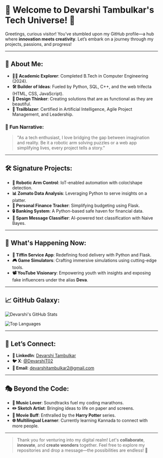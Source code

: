 # 🌟 Welcome to Devarshi Tambulkar's Tech Universe! 🚀

Greetings, curious visitor! You’ve stumbled upon my GitHub profile—a hub where **innovation meets creativity**. Let’s embark on a journey through my projects, passions, and progress!

---

## 🌌 About Me:

- **👨‍🎓 Academic Explorer**: Completed B.Tech in Computer Engineering (2024).
- **🛠️ Builder of Ideas**: Fueled by Python, SQL, C++, and the web trifecta (HTML, CSS, JavaScript).
- **🎨 Design Thinker**: Creating solutions that are as functional as they are beautiful.
- **🏅 Trailblazer**: Certified in Artificial Intelligence, Agile Project Management, and Leadership.

### 📖 Fun Narrative:

> "As a tech enthusiast, I love bridging the gap between imagination and reality. Be it a robotic arm solving puzzles or a web app simplifying lives, every project tells a story."

---

## 🛠️ Signature Projects:

- **🤖 Robotic Arm Control**: IoT-enabled automation with color/shape detection.
- **📊 Zomato Data Analysis**: Leveraging Python to serve insights on a platter.
- **💸 Personal Finance Tracker**: Simplifying budgeting using Flask.
- **🔒 Banking System**: A Python-based safe haven for financial data.
- **💌 Spam Message Classifier**: AI-powered text classification with Naive Bayes.

---

## 🌟 What's Happening Now:

- **🍴 Tiffin Service App**: Redefining food delivery with Python and Flask.
- **🎮 Game Simulators**: Crafting immersive simulations using cutting-edge tools.
- **📽️ YouTube Visionary**: Empowering youth with insights and exposing fake influencers under the alias **Deva**.

---

## 📈 GitHub Galaxy:

![Devarshi's GitHub Stats](https://github-readme-stats.vercel.app/api?username=devarshi002&show_icons=true&theme=tokyonight)

![Top Languages](https://github-readme-stats.vercel.app/api/top-langs/?username=devarshi002&layout=compact&theme=tokyonight)


---

## 🤝 Let’s Connect:

- **💼 LinkedIn**: [Devarshi Tambulkar](https://www.linkedin.com/in/devarshi-tambulkar-425b54207/)
- **🐦 X**: [@DevarshiT02](https://x.com/Devarshi_T02)
- **📧 Email**: [devarshitambulkar2@gmail.com](mailto:devarshitambulkar2@gmail.com)

---

## 🎭 Beyond the Code:

- **🎵 Music Lover**: Soundtracks fuel my coding marathons.
- **✏️ Sketch Artist**: Bringing ideas to life on paper and screens.
- **🎥 Movie Buff**: Enthralled by the **Harry Potter** series.
- **🌐 Multilingual Learner**: Currently learning Kannada to connect with more people.

---

> Thank you for venturing into my digital realm! Let's **collaborate**, **innovate**, and **create wonders** together. Feel free to explore my repositories and drop a message—the possibilities are endless! 🌟

